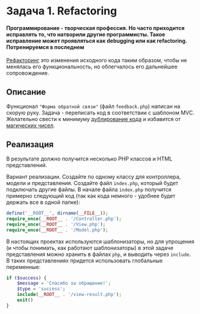 # Задача 1. Refactoring

#### Программирование - творческая профессия. Но часто приходится исправлять то, что натворили другие программисты. Такое исправление может проявляться как debugging или как refactoring. Потренируемся в последнем

[Рефакторинг](https://ru.wikipedia.org/wiki/%D0%A0%D0%B5%D1%84%D0%B0%D0%BA%D1%82%D0%BE%D1%80%D0%B8%D0%BD%D0%B3) это изменения исходного кода таким образом, чтобы не менялась его функциональность, но облегчалось его дальнейшее сопровождение.

## Описание
Функционал `"Форма обратной связи"` (файл `feedback.php`) написан на скорую руку. Задача - переписать код в соответствии с шаблоном MVC. Желательно свести к минимуму [дублирование кода](https://ru.wikipedia.org/wiki/%D0%94%D1%83%D0%B1%D0%BB%D0%B8%D1%80%D0%BE%D0%B2%D0%B0%D0%BD%D0%B8%D0%B5_%D0%BA%D0%BE%D0%B4%D0%B0) и избавится от [магических чисел](https://ru.wikipedia.org/wiki/%D0%9C%D0%B0%D0%B3%D0%B8%D1%87%D0%B5%D1%81%D0%BA%D0%BE%D0%B5_%D1%87%D0%B8%D1%81%D0%BB%D0%BE_(%D0%BF%D1%80%D0%BE%D0%B3%D1%80%D0%B0%D0%BC%D0%BC%D0%B8%D1%80%D0%BE%D0%B2%D0%B0%D0%BD%D0%B8%D0%B5)).

## Реализация
В результате должно получится несколько PHP классов и HTML представлений.

Вариант реализации. Создайте по одному классу для контроллера, модели и представления. Создайте файл `index.php`, который будет подключать другие файлы. В начале файла `index.php` получится примерно следующий код (так как кода немного - удобнее будет держать все в одной папке):

```php
define('__ROOT__', dirname(__FILE__));
require_once(__ROOT__ . '/Controller.php');
require_once(__ROOT__ . '/View.php');
require_once(__ROOT__ . '/Model.php');
```

В настоящих проектах используются шаблонизаторы, но для упрощения (и чтобы понимать, как работают шаблонизаторы) в этой задаче представления можно хранить в файлах `php`, и выводить через `include`. В таких представлениях придется использовать глобальные переменные:

```php
if ($success) {
    $message = 'Спасибо за обращение!';
    $type = 'success';
    include(__ROOT__ . '/view-result.php');
    exit()
}
```
